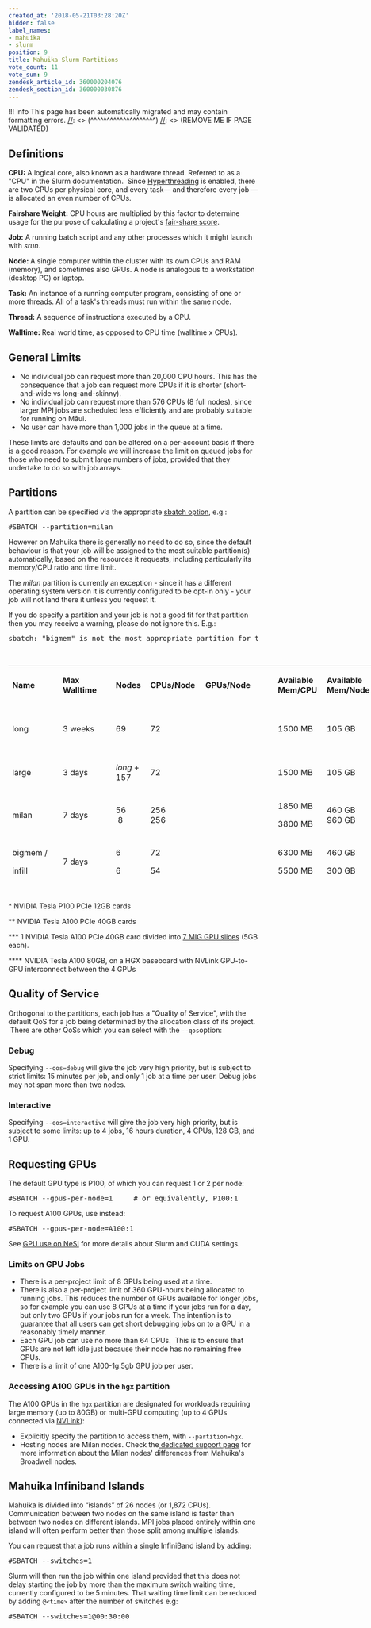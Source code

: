 ```yaml
---
created_at: '2018-05-21T03:28:20Z'
hidden: false
label_names:
- mahuika
- slurm
position: 9
title: Mahuika Slurm Partitions
vote_count: 11
vote_sum: 9
zendesk_article_id: 360000204076
zendesk_section_id: 360000030876
---
```



[//]: <> (REMOVE ME IF PAGE VALIDATED)
[//]: <> (vvvvvvvvvvvvvvvvvvvv)
!!! info
    This page has been automatically migrated and may contain formatting errors.
[//]: <> (^^^^^^^^^^^^^^^^^^^^)
[//]: <> (REMOVE ME IF PAGE VALIDATED)
<h2>Definitions</h2>
<p><strong>CPU:</strong> A logical core, also known as a hardware thread. Referred to as a "CPU" in the Slurm documentation.  Since <a href="https://support.nesi.org.nz/hc/en-gb/articles/360000568236/" target="_self">Hyperthreading</a> is enabled, there are two CPUs per physical core, and every task— and therefore every job — is allocated an even number of CPUs.</p>
<p><strong>Fairshare Weight:</strong> CPU hours are multiplied by this factor to determine usage for the purpose of calculating a project's <a href="https://support.nesi.org.nz/hc/en-gb/articles/360000743536/" target="_self">fair-share score</a>.</p>
<p><strong>Job:</strong> A running batch script and any other processes which it might launch with <em>srun</em>.</p>
<p><strong>Node: </strong>A single computer within the cluster with its own CPUs and RAM (memory), and sometimes also GPUs. A node is analogous to a workstation (desktop PC) or laptop.</p>
<p><strong>Task:</strong> An instance of a running computer program, consisting of one or more threads. All of a task's threads must run within the same node.</p>
<p><strong>Thread:</strong> A sequence of instructions executed by a CPU.</p>
<p><strong>Walltime: </strong>Real world time, as opposed to CPU time (walltime x CPUs).</p>
<h2>General Limits</h2>
<ul>
<li>No individual job can request more than 20,000 CPU hours. This has the consequence that a job can request more CPUs if it is shorter (short-and-wide vs long-and-skinny).</li>
<li>No individual job can request more than 576 CPUs (8 full nodes), since larger MPI jobs are scheduled less efficiently and are probably suitable for running on Māui.</li>
<li>No user can have more than 1,000 jobs in the queue at a time.</li>
</ul>
<p>These limits are defaults and can be altered on a per-account basis if there is a good reason. For example we will increase the limit on queued jobs for those who need to submit large numbers of jobs, provided that they undertake to do so with job arrays.</p>
<h2>Partitions</h2>
<p>A partition can be specified via the appropriate <a href="https://support.nesi.org.nz/hc/en-gb/articles/360000691716/" target="_self">sbatch option</a>, e.g.:</p>
<pre>#SBATCH --partition=milan</pre>
<p>However on Mahuika there is generally no need to do so, since the default behaviour is that your job will be assigned to the most suitable partition(s) automatically, based on the resources it requests, including particularly its memory/CPU ratio and time limit.</p>
<p>The <em>milan</em> partition is currently an exception - since it has a different operating system version it is currently configured to be opt-in only - your job will not land there it unless you request it.</p>
<p>If you do specify a partition and your job is not a good fit for that partition then you may receive a warning, please do not ignore this. E.g.:</p>
<pre>sbatch: "bigmem" is not the most appropriate partition for this job, which would otherwise default to "large". If you believe this is incorrect then please contact support@nesi.org.nz and quote the Job ID number.</pre>
<p> </p>
<table style="width: 950px; height: 460px;">
<tbody>
<tr style="height: 44px;">
<td style="width: 88.328125px; height: 44px;">
<p><strong>Name</strong></p>
</td>
<td style="width: 95.34375px; height: 44px;">
<p><strong>Max Walltime</strong></p>
</td>
<td style="width: 54.203125px; height: 44px;">
<p><strong>Nodes</strong></p>
</td>
<td style="width: 96.34375px; height: 44px;">
<p><strong>CPUs/Node</strong></p>
</td>
<td style="width: 138.484375px; height: 44px;">
<p><strong>GPUs/Node<br></strong></p>
</td>
<td style="width: 83.3125px; height: 44px;">
<p><strong>Available Mem/CPU</strong></p>
</td>
<td style="width: 114.40625px; height: 44px;">
<p><strong>Available Mem/Node</strong></p>
</td>
<td style="width: 190.640625px; height: 44px;">
<p><strong>Description</strong></p>
</td>
</tr>
<tr style="height: 44px;">
<td style="width: 88.328125px; height: 44px;">
<p>long</p>
</td>
<td style="width: 95.34375px; height: 44px;">
<p>3 weeks</p>
</td>
<td style="width: 54.203125px; height: 44px;">
<p>69</p>
</td>
<td style="width: 96.34375px; height: 44px;">
<p>72</p>
</td>
<td style="width: 138.484375px; height: 44px;">
<p> </p>
</td>
<td style="width: 83.3125px; height: 44px;">
<p>1500 MB</p>
</td>
<td style="width: 114.40625px; height: 44px;">
<p>105 GB</p>
</td>
<td style="width: 190.640625px; height: 44px;">
<p>For jobs that need to run for longer than 3 days.</p>
</td>
</tr>
<tr style="height: 44px;">
<td style="width: 88.328125px; height: 44px;">
<p>large</p>
</td>
<td style="width: 95.34375px; height: 44px;">
<p>3 days</p>
</td>
<td style="width: 54.203125px; height: 44px;">
<p><em>long</em> + 157</p>
</td>
<td style="width: 96.34375px; height: 44px;">
<p>72</p>
</td>
<td style="width: 138.484375px; height: 44px;">
<p> </p>
</td>
<td style="width: 83.3125px; height: 44px;">
<p>1500 MB</p>
</td>
<td style="width: 114.40625px; height: 44px;">
<p>105 GB</p>
</td>
<td style="width: 190.640625px; height: 44px;">
<p>Default partition.</p>
</td>
</tr>
<tr style="height: 51px;">
<td style="width: 88.328125px; height: 51px;">
<p>milan</p>
</td>
<td style="width: 95.34375px; height: 51px;">
<p>7 days</p>
</td>
<td style="width: 54.203125px; height: 51px;">
<p>56<br> 8</p>
</td>
<td style="width: 96.34375px; height: 51px;">
<p>256<br>256</p>
</td>
<td style="width: 138.484375px; height: 51px;">
<p> </p>
</td>
<td style="width: 83.3125px; height: 51px;">
<p>1850 MB</p>
<p>3800 MB</p>
</td>
<td style="width: 114.40625px; height: 51px;">
<p>460 GB<br>960 GB</p>
</td>
<td style="width: 190.640625px; height: 51px;">
<p><a href="https://support.nesi.org.nz/hc/en-gb/articles/6367209795471" target="_self" rel="undefined">Jobs using Milan Nodes</a></p>
</td>
</tr>
<tr style="height: 51px;">
<td style="width: 88.328125px; height: 51px;">
<p>bigmem /</p>
<p>infill</p>
</td>
<td style="width: 95.34375px; height: 51px;">
<p>7 days</p>
</td>
<td style="width: 54.203125px; height: 51px;">
<p>6</p>
<p>6</p>
</td>
<td style="width: 96.34375px; height: 51px;">
<p>72</p>
<p>54</p>
</td>
<td style="width: 138.484375px; height: 51px;">
<p> </p>
</td>
<td style="width: 83.3125px; height: 51px;">
<p>6300 MB</p>
<p>5500 MB</p>
</td>
<td style="width: 114.40625px; height: 51px;">
<p>460 GB</p>
<p>300 GB</p>
</td>
<td style="width: 190.640625px; height: 51px;">
<p>Jobs requiring large amounts of memory.</p>
</td>
</tr>
<tr style="height: 66px;">
<td style="width: 88.328125px; height: 66px;">
<p>hugemem</p>
</td>
<td style="width: 95.34375px; height: 66px;">
<p>7 days</p>
</td>
<td style="width: 54.203125px; height: 66px;">
<p>4</p>
</td>
<td style="width: 96.34375px; height: 66px;">
<p>80<br>128<br>176</p>
</td>
<td style="width: 138.484375px; height: 66px;">
<p> </p>
</td>
<td style="width: 83.3125px; height: 66px;">
<p>18 GB<br>30 GB<br>35 GB</p>
</td>
<td style="width: 114.40625px; height: 66px;">
<p>1,500 GB<br>4,000 GB<br>6,000 GB</p>
</td>
<td style="width: 190.640625px; height: 66px;">
<p>Jobs requiring very large amounts of memory.</p>
</td>
</tr>
<tr style="height: 138px;">
<td style="width: 88.328125px; height: 138px;">
<p>gpu</p>
</td>
<td style="width: 95.34375px; height: 138px;">
<p>7 days</p>
</td>
<td style="width: 54.203125px; height: 138px;">
<p>1</p>
<p>4</p>
<p>2</p>
<p>2</p>
<p>1</p>
</td>
<td style="width: 96.34375px; height: 138px;">
<p>18, plus 54 shared with <em>infill</em></p>
</td>
<td style="width: 138.484375px; height: 138px;">
<p>1 P100*</p>
<p>2 P100*</p>
<p>1 A100**</p>
<p>2 A100**</p>
<p>7 A100-1g.5gb***</p>
</td>
<td style="width: 83.3125px; height: 138px;">
<p>6300 MB</p>
</td>
<td style="width: 114.40625px; height: 138px;">
<p>160 GB, plus 300 GB shared with <em>infill</em></p>
</td>
<td style="width: 190.640625px; height: 138px;">
<p>Nodes with GPUs. See below for more info.</p>
</td>
</tr>
<tr style="height: 22px;">
<td style="width: 88.328125px; height: 22px;">
<p>hgx</p>
</td>
<td style="width: 95.34375px; height: 22px;">
<p>7 days</p>
</td>
<td style="width: 54.203125px; height: 22px;">
<p>4</p>
</td>
<td style="width: 96.34375px; height: 22px;">
<p>128</p>
</td>
<td style="width: 138.484375px; height: 22px;">
<p>4 A100****</p>
</td>
<td style="width: 83.3125px; height: 22px;">
<p>6300 MB</p>
</td>
<td style="width: 114.40625px; height: 22px;">
<p>460 GB</p>
</td>
<td style="width: 190.640625px; height: 22px;">
<p>Part of <a href="https://support.nesi.org.nz/hc/en-gb/articles/6367209795471" target="_self" rel="undefined">Milan Nodes</a>. See below for more info.</p>
</td>
</tr>
</tbody>
</table>
<p><span class="">* NVIDIA Tesla P100 PCIe 12GB cards</span></p>
<p>** <span class="">NVIDIA Tesla A100 PCIe 40GB cards</span></p>
<p><span class="">*** 1 NVIDIA Tesla A100 PCIe 40GB card divided into <a href="https://www.nvidia.com/en-us/technologies/multi-instance-gpu/" target="_blank" rel="noopener">7 MIG GPU slices</a> (5GB each). </span><span class=""></span></p>
<p><span class="">**** NVIDIA Tesla A100 80GB, on a HGX baseboard with NVLink GPU-to-GPU interconnect between the 4 GPUs<br></span><span class=""></span></p>
<h2>Quality of Service</h2>
<p>Orthogonal to the partitions, each job has a "Quality of Service", with the default QoS for a job being determined by the allocation class of its project.  There are other QoSs which you can select with the <code>--qos</code>option:</p>
<h3>Debug</h3>
<p>Specifying <code>--qos=debug</code> will give the job very high priority, but is subject to strict limits: 15 minutes per job, and only 1 job at a time per user. Debug jobs may not span more than two nodes.</p>
<h3>Interactive</h3>
<p>Specifying <code>--qos=interactive</code> will give the job very high priority, but is subject to some limits: up to 4 jobs, 16 hours duration, 4 CPUs, 128 GB, and 1 GPU.</p>
<h2 id="req_gpu">Requesting GPUs</h2>
<p>The default GPU type is P100, of which you can request 1 or 2 per node:</p>
<pre>#SBATCH --gpus-per-node=1     # or equivalently, P100:1</pre>
<p>To request A100 GPUs, use instead:</p>
<pre>#SBATCH --gpus-per-node=A100:1</pre>
<p>See <a href="https://support.nesi.org.nz/hc/en-gb/articles/360001471955" target="_self" rel="undefined">GPU use on NeSI</a> for more details about Slurm and CUDA settings.</p>
<h3>Limits on GPU Jobs</h3>
<ul>
<li>There is a per-project limit of 8 GPUs being used at a time.</li>
<li>There is also a per-project limit of 360 GPU-hours being allocated to running jobs. This reduces the number of GPUs available for longer jobs, so for example you can use 8 GPUs at a time if your jobs run for a day, but only two GPUs if your jobs run for a week. The intention is to guarantee that all users can get short debugging jobs on to a GPU in a reasonably timely manner.  </li>
<li>Each GPU job can use no more than 64 CPUs.  This is to ensure that GPUs are not left idle just because their node has no remaining free CPUs.</li>
<li>There is a limit of one A100-1g.5gb GPU job per user.</li>
</ul>
<h3>Accessing A100 GPUs in the <code>hgx</code> partition</h3>
<p>The A100 GPUs in the <code>hgx</code> partition are designated for workloads requiring large memory (up to 80GB) or multi-GPU computing (up to 4 GPUs connected via <a href="https://www.nvidia.com/en-us/data-center/nvlink/" target="_self">NVLink</a>):</p>
<ul>
<li>Explicitly specify the partition to access them, with <code>--partition=hgx</code>.</li>
<li>Hosting nodes are Milan nodes. Check the<a href="https://support.nesi.org.nz/hc/en-gb/articles/6367209795471" target="_self" rel="undefined"> dedicated support page</a> for more information about the Milan nodes' differences from Mahuika's Broadwell nodes.</li>
</ul>
<h2>Mahuika Infiniband Islands</h2>
<p>Mahuika is divided into “islands” of 26 nodes (or 1,872 CPUs). Communication between two nodes on the same island is faster than between two nodes on different islands. MPI jobs placed entirely within one island will often perform better than those split among multiple islands.</p>
<p>You can request that a job runs within a single InfiniBand island by adding:</p>
<pre>#SBATCH --switches=1</pre>
<p>Slurm will then run the job within one island provided that this does not delay starting the job by more than the maximum switch waiting time, currently configured to be 5 minutes. That waiting time limit can be reduced by adding <code>@&lt;time&gt;</code> after the number of switches e.g:</p>
<pre>#SBATCH --switches=1@00:30:00</pre>